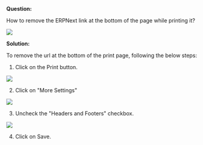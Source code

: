 **Question:**

How to remove the ERPNext link at the bottom of the page while printing it?

![](https://docs.erpnext.com/files/tlLa26R.png)

**Solution:**

To remove the url at the bottom of the print page, following the below steps:

1) Click on the Print button.

![](https://docs.erpnext.com/files/eoC7IPh.png)

2) Click on "More Settings"

![](https://docs.erpnext.com/files/Sq2FLq9.png)

3) Uncheck the "Headers and Footers" checkbox.

![](https://docs.erpnext.com/files/7dhAunS.png)

4) Click on Save.